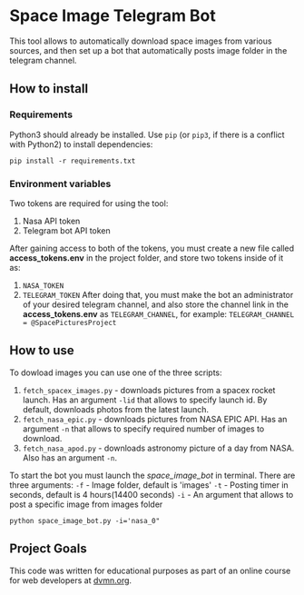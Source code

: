 # Space Image Telegram Bot

This tool allows to automatically download space images from various sources, and then set up a bot that automatically posts image folder in the telegram channel.

## How to install

### Requirements 

Python3 should already be installed. 
Use `pip` (or `pip3`, if there is a conflict with Python2) to install dependencies:
```
pip install -r requirements.txt
```

### Environment variables

Two tokens are required for using the tool:
1. Nasa API token
2. Telegram bot API token

After gaining access to both of the tokens, you must create a new file called **access_tokens.env** in the project folder, and store two tokens inside of it as:
1. `NASA_TOKEN`
2. `TELEGRAM_TOKEN`
After doing that, you must make the bot an administrator of your desired telegram channel, and also store the channel link in the **access_tokens.env** as `TELEGRAM_CHANNEL`, for example:
`TELEGRAM_CHANNEL = @SpacePicturesProject`

## How to use

To dowload images you can use one of the three scripts:
1. `fetch_spacex_images.py` - downloads pictures from a spacex rocket launch. Has an argument `-lid` that allows to specify launch id. By default, downloads photos from the latest launch.
2. `fetch_nasa_epic.py` - downloads pictures from NASA EPIC API. Has an argument `-n` that allows to specify required number of images to download.
3. `fetch_nasa_apod.py` - downloads astronomy picture of a day from NASA. Also has an argument `-n`.

To start the bot you must launch the *space_image_bot* in terminal. There are three arguments:
`-f` - Image folder, default is 'images'
`-t` - Posting timer in seconds, default is 4 hours(14400 seconds)
`-i` - An argument that allows to post a specific image from images folder
```
python space_image_bot.py -i='nasa_0"
```

## Project Goals

This code was written for educational purposes as part of an online course for web developers at [dvmn.org](https://dvmn.org/).